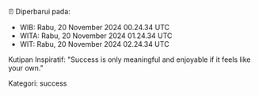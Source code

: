 ⏰ Diperbarui pada:
- WIB: Rabu, 20 November 2024 00.24.34 UTC
- WITA: Rabu, 20 November 2024 01.24.34 UTC
- WIT: Rabu, 20 November 2024 02.24.34 UTC

Kutipan Inspiratif:
"Success is only meaningful and enjoyable if it feels like your own."


Kategori: success

